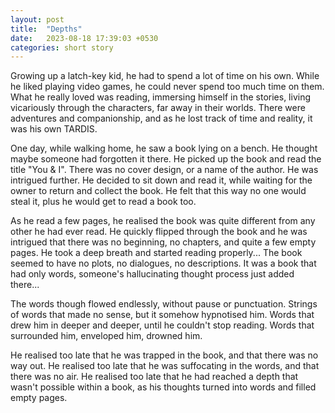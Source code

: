```yaml
---
layout: post
title:  "Depths"
date:   2023-08-18 17:39:03 +0530
categories: short story
---
```

Growing up a latch-key kid, he had to spend a lot of time on his own. While he liked playing video games, he could never spend too much time on them. What he really loved was reading, immersing himself in the stories, living vicariously through the characters, far away in their worlds. There were adventures and companionship, and as he lost track of time and reality, it was his own TARDIS.

One day, while walking home, he saw a book lying on a bench. He thought maybe someone had forgotten it there. He picked up the book and read the title "You & I". There was no cover design, or a name of the author. He was intrigued further. He decided to sit down and read it, while waiting for the owner to return and collect the book. He felt that this way no one would steal it, plus he would get to read a book too.

As he read a few pages, he realised the book was quite different from any other he had ever read. He quickly flipped through the book and he was intrigued that there was no beginning, no chapters, and quite a few empty pages. He took a deep breath and started reading properly... The book seemed to have no plots, no dialogues, no descriptions. It was a book that had only words, someone's hallucinating thought process just added there...

The words though flowed endlessly, without pause or punctuation. Strings of words that made no sense, but it somehow hypnotised him. Words that drew him in deeper and deeper, until he couldn't stop reading. Words that surrounded him, enveloped him, drowned him.

He realised too late that he was trapped in the book, and that there was no way out. He realised too late that he was suffocating in the words, and that there was no air. He realised too late that he had reached a depth that wasn't possible within a book, as his thoughts turned into words and filled empty pages.

